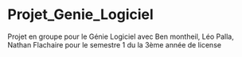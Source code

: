 # Projet_Genie_Logiciel
Projet en groupe pour le Génie Logiciel avec Ben montheil, Léo Palla, Nathan Flachaire pour le semestre 1 du la 3ème année de license
